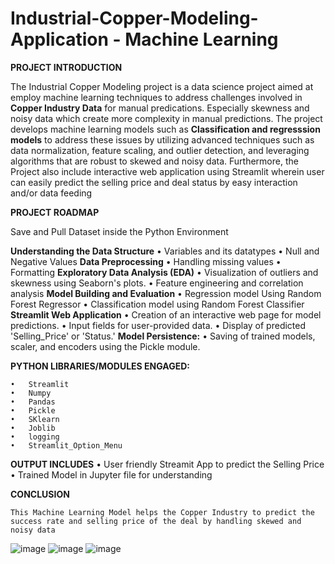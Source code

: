 # Industrial-Copper-Modeling-Application - Machine Learning 

**PROJECT INTRODUCTION**

The Industrial Copper Modeling project is a data science project aimed at employ machine learning techniques to address challenges involved in **Copper Industry Data** for manual predications. Especially skewness and noisy data which create more complexity in manual predictions. The project develops machine learning models such as **Classification and regresssion models** to address these issues by utilizing advanced techniques such as data normalization, feature scaling, and outlier detection, and leveraging algorithms that are robust to skewed and noisy data. Furthermore, the Project also include interactive web application using Streamlit wherein user can easily predict the selling price and deal status by easy interaction and/or data feeding

**PROJECT ROADMAP**

Save and Pull Dataset inside the Python Environment

**Understanding the Data Structure**
  •	Variables and its datatypes 
  •	Null and Negative Values
**Data Preprocessing**
  •	Handling missing values
  •	Formatting
**Exploratory Data Analysis (EDA)**
  •	Visualization of outliers and skewness using Seaborn's plots.
  •	Feature engineering and correlation analysis
**Model Building and Evaluation**
  •	Regression model Using Random Forest Regressor
  •	Classification model using Random Forest Classifier
**Streamlit Web Application**
  •	Creation of an interactive web page for model predictions.
  •	Input fields for user-provided data.
  •	Display of predicted 'Selling_Price' or 'Status.'
**Model Persistence:**
  •	Saving of trained models, scaler, and encoders using the Pickle module.

**PYTHON LIBRARIES/MODULES ENGAGED:**
    
    •	Streamlit
    •	Numpy
    •	Pandas
    •	Pickle
    •	SKlearn
    •	Joblib
    •	logging
    •	Streamlit_Option_Menu

**OUTPUT INCLUDES**
    •	User friendly Streamit App to predict the Selling Price
    •	Trained Model in Jupyter file for understanding

**CONCLUSION**

	This Machine Learning Model helps the Copper Industry to predict the success rate and selling price of the deal by handling skewed and noisy data 

 ![image](https://github.com/user-attachments/assets/3e865050-a197-4682-92e5-a3cab20d0240)
 ![image](https://github.com/user-attachments/assets/9fb9a1ed-7b71-4633-b4b2-b11863b18fcf)
 ![image](https://github.com/user-attachments/assets/a1e452cd-ae4f-47d8-93bf-4e12927c6354)




